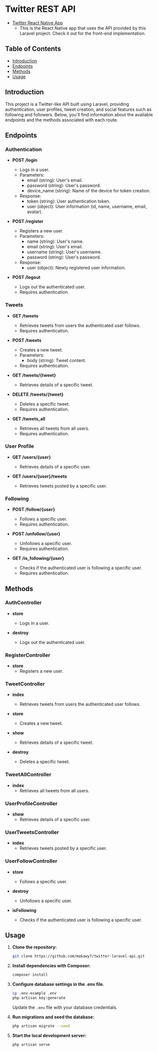 # Twitter REST API

- [Twitter React Native App](https://github.com/makawy7/twitter-react-native)
  - This is the React Native app that uses the API provided by this Laravel project. Check it out for the front-end implementation.

## Table of Contents

-   [Introduction](#introduction)
-   [Endpoints](#endpoints)
-   [Methods](#methods)
-   [Usage](#usage)

## Introduction

This project is a Twitter-like API built using Laravel, providing authentication, user profiles, tweet creation, and social features such as following and followers. Below, you'll find information about the available endpoints and the methods associated with each route.

## Endpoints

### Authentication

-   **POST /login**

    -   Logs in a user.
    -   Parameters:
        -   email (string): User's email.
        -   password (string): User's password.
        -   device_name (string): Name of the device for token creation.
    -   Response:
        -   token (string): User authentication token.
        -   user (object): User information (id, name, username, email, avatar).

-   **POST /register**

    -   Registers a new user.
    -   Parameters:
        -   name (string): User's name.
        -   email (string): User's email.
        -   username (string): User's username.
        -   password (string): User's password.
    -   Response:
        -   user (object): Newly registered user information.

-   **POST /logout**
    -   Logs out the authenticated user.
    -   Requires authentication.

### Tweets

-   **GET /tweets**
    -   Retrieves tweets from users the authenticated user follows.
    -   Requires authentication.
-   **POST /tweets**

    -   Creates a new tweet.
    -   Parameters:
        -   body (string): Tweet content.
    -   Requires authentication.

-   **GET /tweets/{tweet}**

    -   Retrieves details of a specific tweet.

-   **DELETE /tweets/{tweet}**

    -   Deletes a specific tweet.
    -   Requires authentication.

-   **GET /tweets_all**
    -   Retrieves all tweets from all users.
    -   Requires authentication.

### User Profile

-   **GET /users/{user}**

    -   Retrieves details of a specific user.

-   **GET /users/{user}/tweets**
    -   Retrieves tweets posted by a specific user.

### Following

-   **POST /follow/{user}**

    -   Follows a specific user.
    -   Requires authentication.

-   **POST /unfollow/{user}**

    -   Unfollows a specific user.
    -   Requires authentication.

-   **GET /is_following/{user}**
    -   Checks if the authenticated user is following a specific user.
    -   Requires authentication.

## Methods

### AuthController

-   **store**

    -   Logs in a user.

-   **destroy**
    -   Logs out the authenticated user.

### RegisterController

-   **store**
    -   Registers a new user.

### TweetController

-   **index**

    -   Retrieves tweets from users the authenticated user follows.

-   **store**

    -   Creates a new tweet.

-   **show**

    -   Retrieves details of a specific tweet.

-   **destroy**
    -   Deletes a specific tweet.

### TweetAllController

-   **index**
    -   Retrieves all tweets from all users.

### UserProfileController

-   **show**
    -   Retrieves details of a specific user.

### UserTweetsController

-   **index**
    -   Retrieves tweets posted by a specific user.

### UserFollowController

-   **store**

    -   Follows a specific user.

-   **destroy**

    -   Unfollows a specific user.

-   **isFollowing**
    -   Checks if the authenticated user is following a specific user.

## Usage

1. **Clone the repository:**

    ```bash
    git clone https://github.com/makawy7/twitter-laravel-api.git
    ```

2. **Install dependencies with Composer:**

    ```bash
    composer install
    ```

3. **Configure database settings in the .env file.**

    ```bash
    cp .env.example .env
    php artisan key:generate
    ```

    Update the `.env` file with your database credentials.

4. **Run migrations and seed the database:**

    ```bash
    php artisan migrate --seed
    ```

5. **Start the local development server:**

    ```bash
    php artisan serve
    ```